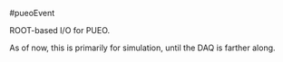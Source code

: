 #pueoEvent

ROOT-based I/O for PUEO. 

As of now, this is primarily for simulation, until the DAQ is farther along. 

